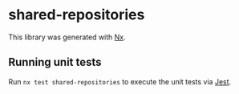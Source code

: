 # shared-repositories

This library was generated with [Nx](https://nx.dev).

## Running unit tests

Run `nx test shared-repositories` to execute the unit tests via [Jest](https://jestjs.io).
